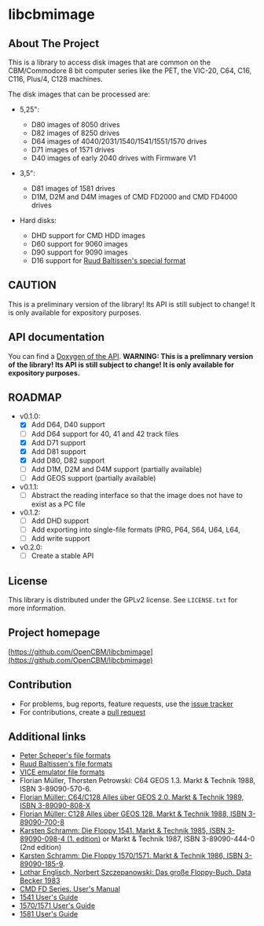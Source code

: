 <!-- loosely based on https://github.com/othneildrew/Best-README-Template/blob/main/README.md?plain=1 -->

# libcbmimage

## About The Project

This is a library to access disk images that are common on the CBM/Commodore 8 bit computer series like the PET, the VIC-20, C64, C16, C116, Plus/4, C128 machines.

The disk images that can be processed are:

* 5,25":
    * D80 images of 8050 drives
    * D82 images of 8250 drives
    * D64 images of 4040/2031/1540/1541/1551/1570 drives
    * D71 images of 1571 drives
    * D40 images of early 2040 drives with Firmware V1

* 3,5":
    * D81 images of 1581 drives
    * D1M, D2M and D4M images of CMD FD2000 and CMD FD4000 drives

* Hard disks:
    * DHD support for CMD HDD images
    * D60 support for 9060 images
    * D90 support for 9090 images
    * D16 support for [Ruud Baltissen's special format](http://www.baltissen.org/newhtm/diskimag.htm)

## CAUTION

This is a preliminary version of the library! Its API is still subject to change! It is only available for expository purposes.

## API documentation

You can find a [Doxygen of the API](https://opencbm.github.io/libcbmimage/).
**WARNING: This is a prelimnary version of the library! Its API is still subject to change! It is only available for expository purposes.**

## ROADMAP

* v0.1.0:
    - [x] Add D64, D40 support
    - [ ] Add D64 support for 40, 41 and 42 track files
    - [x] Add D71 support
    - [x] Add D81 support
    - [x] Add D80, D82 support
    - [ ] Add D1M, D2M and D4M support (partially available)
    - [ ] Add GEOS support (partially available)

* v0.1.1:
    - [ ] Abstract the reading interface so that the image does not have to exist as a PC file

* v0.1.2:
    - [ ] Add DHD support
    - [ ] Add exporting into single-file formats (PRG, P64, S64, U64, L64,
    - [ ] Add write support

* v0.2.0:
    - [ ] Create a stable API

## License

This library is distributed under the GPLv2 license. See `LICENSE.txt` for more information.


## Project homepage

[https://github.com/OpenCBM/libcbmimage](https://github.com/OpenCBM/libcbmimage)

## Contribution

* For problems, bug reports, feature requests, use the [issue tracker](https://github.com/OpenCBM/libcbmimage/issues)
* For contributions, create a [pull request](https://github.com/OpenCBM/libcbmimage/pulls)

## Additional links

* [Peter Scheper's file formats](https://ist.uwaterloo.ca/~schepers/formats.html)
* [Ruud Baltissen's file formats](http://www.baltissen.org/newhtm/diskimag.htm)
* [VICE emulator file formats](https://vice-emu.sourceforge.io/vice_17.html#SEC394)
* Florian Müller, Thorsten Petrowski: C64 GEOS 1.3. Markt & Technik 1988, ISBN 3-89090-570-6.
* [Florian Müller: C64/C128 Alles über GEOS 2.0. Markt & Technik 1989, ISBN 3-89090-808-X](https://archive.org/details/c-64-c-128-alles-uber-geos-2.0/)
* [Florian Müller: C128 Alles über GEOS 128. Markt & Technik 1988, ISBN 3-89090-700-8](https://archive.org/details/muller-florian-c-128-alles-uber-geos-128/)
* [Karsten Schramm: Die Floppy 1541. Markt & Technik 1985, ISBN 3-89090-098-4 (1. edition)](https://archive.org/details/die-floppy-1541) or Markt & Technik 1987, ISBN 3-89090-444-0 (2nd edition)
* [Karsten Schramm: Die Floppy 1570/1571. Markt & Technik 1986, ISBN 3-89090-185-9](https://archive.org/details/die-floppy-1570-1571-cover/).
* [Lothar Englisch, Norbert Szczepanowski: Das große Floppy-Buch. Data Becker 1983](https://archive.org/details/das-grosse-floppy-buch)
* [CMD FD Series. User's Manual](https://www.zimmers.net/anonftp/pub/cbm/manuals/cmd/CMD%20FD2000%20Manual.pdf)
* [1541 User's Guide](https://www.zimmers.net/anonftp/pub/cbm/manuals/drives/1541_Users_Guide.pdf)
* [1570/1571 User's Guide](https://www.zimmers.net/anonftp/pub/cbm/manuals/drives/1570-1571_Disk_Drive_Users_Guide.pdf)
* [1581 User's Guide](https://www.zimmers.net/anonftp/pub/cbm/manuals/drives/1581_Users_Guide.pdf)
